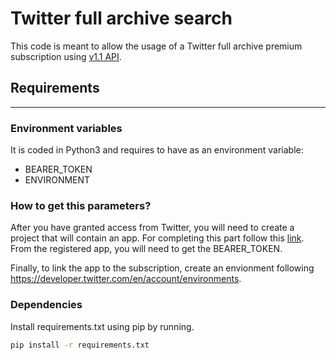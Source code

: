 # Twitter full archive search 

This code is meant to allow the usage of a Twitter full archive 
premium subscription using [v1.1 API](https://developer.twitter.com/en/docs/twitter-api/premium/search-api/quick-start/premium-full-archive).

## Requirements
___

### Environment variables

It is coded in Python3 and requires to have as an environment variable:
- BEARER_TOKEN
- ENVIRONMENT

### How to get this parameters?

After you have granted access from Twitter, you will need to create a project that
will contain an app. For completing this 
part follow this [link](https://developer.twitter.com/en/docs/projects/overview#:~:text=To%20create%20a%20Project%2C%20click,%2C%20description%2C%20and%20use%20case). From the registered app, you will need to get 
the BEARER_TOKEN.

Finally, to link the app to the subscription, create an envionment following
https://developer.twitter.com/en/account/environments. 


### Dependencies

Install requirements.txt using pip by running.

```bash
pip install -r requirements.txt
``` 
 
